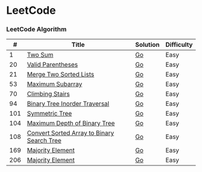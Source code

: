 LeetCode
========

### LeetCode Algorithm

| # | Title | Solution | Difficulty |
|---| ----- | -------- | ---------- |
|1|[Two Sum](https://leetcode.com/problems/two-sum/)|[Go](./algorithms/go/two-sum/two-sum.go)|Easy|
|20|[Valid Parentheses](https://leetcode.com/problems/valid-parentheses/)|[Go](./algorithms/go/valid-parentheses/valid-parentheses.go)|Easy|
|21|[Merge Two Sorted Lists](https://leetcode.com/problems/merge-two-sorted-lists/)|[Go](./algorithms/go/merge-two-sorted-lists/merge-two-sorted-lists.go)|Easy|
|53|[Maximum Subarray](https://leetcode.com/problems/maximum-subarray/)|[Go](./algorithms/go/maximum-subarray/maximum-subarray.go)|Easy|
|70|[Climbing Stairs](https://leetcode.com/problems/climbing-stairs/)|[Go](./algorithms/go/climbing-stairs/climbing-stairs.go)|Easy|
|94|[Binary Tree Inorder Traversal](https://leetcode.com/problems/binary-tree-inorder-traversal/)|[Go](./algorithms/go/binary-tree-inorder-traversal/binary-tree-inorder-traversal.go)|Easy|
|101|[Symmetric Tree](https://leetcode.com/problems/symmetric-tree/)|[Go](./algorithms/go/symmetric-tree/symmetric-tree.go)|Easy|
|104|[Maximum Depth of Binary Tree](https://leetcode.com/problems/maximum-depth-of-binary-tree/)|[Go](./algorithms/go/maximum-depth-of-binary-tree/maximum-depth-of-binary-tree.go)|Easy|
|108|[Convert Sorted Array to Binary Search Tree](https://leetcode.com/problems/convert-sorted-array-to-binary-search-tree/)|[Go](./algorithms/go/convert-sorted-array-to-binary-search-tree/convert-sorted-array-to-binary-search-tree.go)|Easy|
|169|[Majority Element](https://leetcode.com/problems/majority-element/)|[Go](./algorithms/go/majority-element/majority-element.go)|Easy|
|206|[Majority Element](https://leetcode.com/problems/reverse-linked-list)|[Go](./algorithms/go/reverse-linked-list/reverse-linked-list.go)|Easy|